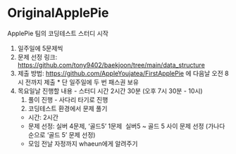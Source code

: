 # OriginalApplePie
ApplePie 팀의 코딩테스트 스터디 시작

1. 일주일에 5문제씩 
2. 문제 선정 링크: https://github.com/tony9402/baekjoon/tree/main/data_structure
3. 제출 방법: https://github.com/AppleYoujatea/FirstApplePie 에 다음날 오전 8시 전까지 제출 * 단 일주일에 두 번 패스권 보유
4. 목요일날 진행할 내용 - 스터디 시간 2시간 30분 (오후 7시 30분 - 10시)
    1. 풀이 진행 - 사다리 타기로 진행
    2. 코딩테스트 환경에서 문제 풀기 
      * 시간: 2시간 
      * 문제 선정: 실버 4문제, ‘골드5’ 1문제 
        실버5 ~ 골드 5 사이 문제 선정 (가나다 순으로 ‘골드 5’ 문제 선정) 
      * 모임 전날 자정까지 whaeun에게 알려주기
